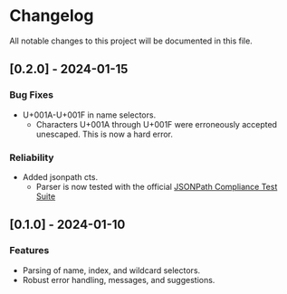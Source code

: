 # Changelog

All notable changes to this project will be documented in this file.

## [0.2.0] - 2024-01-15

### Bug Fixes

- U+001A-U+001F in name selectors.
  - Characters U+001A through U+001F were erroneously accepted unescaped.
    This is now a hard error.

### Reliability

- Added jsonpath cts.
  - Parser is now tested with the official
[JSONPath Compliance Test Suite](https://github.com/jsonpath-standard/jsonpath-compliance-test-suite)

## [0.1.0] - 2024-01-10

### Features

- Parsing of name, index, and wildcard selectors.
- Robust error handling, messages, and suggestions.
